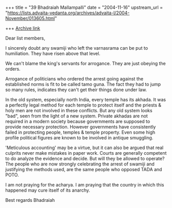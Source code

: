 +++
title = "39 Bhadraiah Mallampalli"
date = "2004-11-16"
upstream_url = "https://lists.advaita-vedanta.org/archives/advaita-l/2004-November/013605.html"

+++
[Archive link](https://lists.advaita-vedanta.org/archives/advaita-l/2004-November/013605.html)

Dear list members,

I sincerely doubt any swamiji who left the varnasrama can be put to 
humiliation. They have risen above that level.

We can't blame the king's servants for arrogance. They are just obeying the 
orders.

Arrogance of politicians who ordered the arrest going against the 
established norms is fit to be called tamo guna. The fact they had to jump 
so many rules, indicates they can't get their things done under law.

In the old system, especially north India, every temple has its akhada. It 
was a perfectly legal method for each temple to protect itself and the 
priests & holy men are not involved in these conflicts. But any old system 
looks "bad", seen from the light of a new system. Private akhadas are not 
required in a modern society because governments are supposed to provide 
necessary protection. However governments have consistently failed in 
protecting people, temples & temple property. Even some high profile 
political figures are known to be involved in antique smuggling.

'Meticulous accounting' may be a virtue, but it can also be argued that real 
culprits never make mistakes in paper work. Courts are generally competent 
to do analyze the evidence and decide. But will they be allowed to operate? 
The people who are now strongly celebrating the arrest of swamiji and 
justifying the methods used, are the same people who opposed TADA and POTO.

I am not praying for the acharya. I am praying that the country in which 
this happened may cure itself of its anarchy.

Best regards
Bhadraiah



